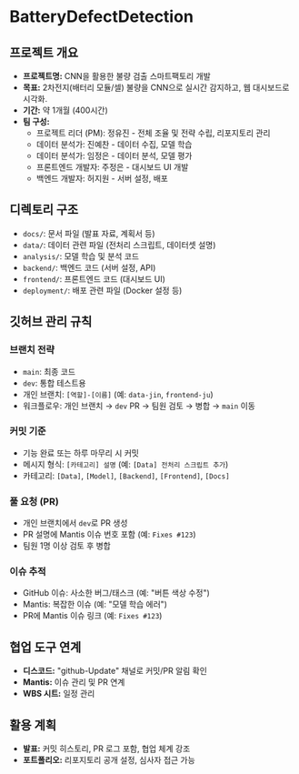 # BatteryDefectDetection

## 프로젝트 개요
- **프로젝트명:** CNN을 활용한 불량 검출 스마트팩토리 개발  
- **목표:** 2차전지(배터리 모듈/셀) 불량을 CNN으로 실시간 감지하고, 웹 대시보드로 시각화.  
- **기간:** 약 1개월 (400시간)  
- **팀 구성:**  
  - 프로젝트 리더 (PM): 정유진 - 전체 조율 및 전략 수립, 리포지토리 관리  
  - 데이터 분석가: 진예찬 - 데이터 수집, 모델 학습  
  - 데이터 분석가: 임정은 - 데이터 분석, 모델 평가  
  - 프론트엔드 개발자: 주정은 - 대시보드 UI 개발  
  - 백엔드 개발자: 허지원 - 서버 설정, 배포  

## 디렉토리 구조
- `docs/`: 문서 파일 (발표 자료, 계획서 등)  
- `data/`: 데이터 관련 파일 (전처리 스크립트, 데이터셋 설명)  
- `analysis/`: 모델 학습 및 분석 코드  
- `backend/`: 백엔드 코드 (서버 설정, API)  
- `frontend/`: 프론트엔드 코드 (대시보드 UI)  
- `deployment/`: 배포 관련 파일 (Docker 설정 등)  


## 깃허브 관리 규칙
### 브랜치 전략
- `main`: 최종 코드  
- `dev`: 통합 테스트용  
- 개인 브랜치: `[역할]-[이름]` (예: `data-jin`, `frontend-ju`)  
- 워크플로우: 개인 브랜치 → `dev` PR → 팀원 검토 → 병합 → `main` 이동  

### 커밋 기준
- 기능 완료 또는 하루 마무리 시 커밋  
- 메시지 형식: `[카테고리] 설명` (예: `[Data] 전처리 스크립트 추가`)  
- 카테고리: `[Data]`, `[Model]`, `[Backend]`, `[Frontend]`, `[Docs]`  

### 풀 요청 (PR)
- 개인 브랜치에서 `dev`로 PR 생성  
- PR 설명에 Mantis 이슈 번호 포함 (예: `Fixes #123`)  
- 팀원 1명 이상 검토 후 병합  

### 이슈 추적
- GitHub 이슈: 사소한 버그/태스크 (예: "버튼 색상 수정")  
- Mantis: 복잡한 이슈 (예: "모델 학습 에러")  
- PR에 Mantis 이슈 링크 (예: `Fixes #123`)  


## 협업 도구 연계
- **디스코드:** "github-Update" 채널로 커밋/PR 알림 확인  
- **Mantis:** 이슈 관리 및 PR 연계  
- **WBS 시트:** 일정 관리  


## 활용 계획
- **발표:** 커밋 히스토리, PR 로그 포함, 협업 체계 강조  
- **포트폴리오:** 리포지토리 공개 설정, 심사자 접근 가능  
